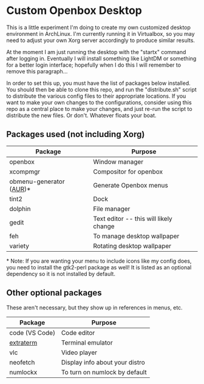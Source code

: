 # Custom Openbox Desktop

This is a little experiment I'm doing to create my own customized desktop environment in ArchLinux.
I'm currently running it in Virtualbox, so you may need to adjust your own Xorg server accordingly to produce similar results.

At the moment I am just running the desktop with the "startx" command after logging in. Eventually I will install something like
LightDM or something for a better login interface; hopefully when I do this I will remember to remove this paragraph...

In order to set this up, you must have the list of packages below installed. You should then be able to clone this repo,
and run the "distribute.sh" script to distribute the various config files to their appropriate locations. If you want to make
your own changes to the configurations, consider using this repo as a central place to make your changes, and just re-run the
script to distribute the new files. Or don't. Whatever floats your boat.

## Packages used (not including Xorg)

Package  | Purpose
-------- | -------
openbox  | Window manager
xcompmgr | Compositor for openbox
obmenu-generator ([AUR](https://aur.archlinux.org/packages/obmenu-generator/))\* | Generate Openbox menus
tint2    | Dock
dolphin  | File manager
gedit    | Text editor -- this will likely change
feh      | To manage desktop wallpaper
variety  | Rotating desktop wallpaper

\* Note: If you are wanting your menu to include icons like my config does, you need to install the gtk2-perl package as well! It is listed as an optional dependency so it is not installed by default.

## Other optional packages

These aren't necessary, but they show up in references in menus, etc.

Package        | Purpose
-------------- | -------
code (VS Code) | Code editor
[extraterm](https://extraterm.org/index.html) | Terminal emulator
vlc            | Video player
neofetch       | Display info about your distro
numlockx       | To turn on numlock by default
